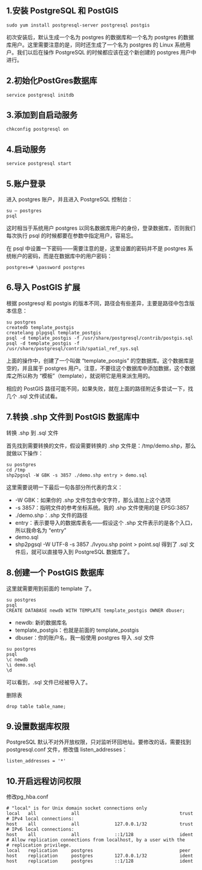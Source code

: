 ## 1.安装 PostgreSQL 和 PostGIS
```
sudo yum install postgresql-server postgresql postgis
```
初次安装后，默认生成一个名为 postgres 的数据库和一个名为 postgres 的数据库用户。这里需要注意的是，同时还生成了一个名为 postgres 的 Linux 系统用户。我们以后在操作 PostgreSQL 的时候都应该在这个新创建的 postgres 用户中进行。
## 2.初始化PostGres数据库
```
service postgresql initdb
```
## 3.添加到自启动服务
```
chkconfig postgresql on
```
## 4.启动服务
```
service postgresql start
```
## 5.账户登录
进入 postgres 账户，并且进入 PostgreSQL 控制台：
```
su – postgres
psql
```
这时相当于系统用户 postgres 以同名数据库用户的身份，登录数据库，否则我们每次执行 psql 的时候都要在参数中指定用户，容易忘。

在 psql 中设置一下密码——需要注意的是，这里设置的密码并不是 postgres 系统帐户的密码，而是在数据库中的用户密码：
```
postgres=# \password postgres
```
## 6.导入 PostGIS 扩展
根据 postgresql 和 postgis 的版本不同，路径会有些差异，主要是路径中包含版本信息：
```
su postgres
createdb template_postgis
createlang plpgsql template_postgis
psql -d template_postgis -f /usr/share/postgresql/contrib/postgis.sql
psql -d template_postgis -f /usr/share/postgresql/contrib/spatial_ref_sys.sql
```
上面的操作中，创建了一个叫做 “template_postgis” 的空数据库。这个数据库是空的，并且属于 postgres 用户。注意，不要往这个数据库中添加数据，这个数据库之所以称为 “模板”（template），就说明它是用来派生用的。

相应的 PostGIS 路径可能不同，如果失败，就在上面的路径附近多尝试一下，找几个 .sql 文件试试看。

## 7.转换 .shp 文件到 PostGIS 数据库中
转换 .shp 到 .sql 文件

首先找到需要转换的文件，假设需要转换的 .shp 文件是：/tmp/demo.shp，那么就做以下操作：
```
su postgres
cd /tmp
shp2pgsql -W GBK -s 3857 ./demo.shp entry > demo.sql
```
这里需要说明一下最后一句各部分所代表的含义：

+ -W GBK：如果你的 .shp 文件包含中文字符，那么请加上这个选项
+ -s 3857：指明文件的参考坐标系统。我的 .shp 文件使用的是 EPSG:3857
+ ./demo.shp：.shp 文件的路径
+ entry：表示要导入的数据库表名——假设这个 .shp 文件表示的是各个入口，所以我命名为 “entry”
+ demo.sql
+ shp2pgsql -W UTF-8 -s 3857 ./lvyou.shp point > point.sql
得到了 .sql 文件后，就可以直接导入到 PostgreSQL 数据库了。

## 8.创建一个 PostGIS 数据库
这里就需要用到前面的 template 了。
```
su postgres
psql
CREATE DATABASE newdb WITH TEMPLATE template_postgis OWNER dbuser;
```
+ newdb: 新的数据库名
+ template_postgis：也就是前面的 template_postgis
+ dbuser：你的账户名，我一般使用 postgres
导入 .sql 文件
```
su postgres
psql
\c newdb
\i demo.sql
\d
```
可以看到，.sql 文件已经被导入了。

删除表
```
drop table table_name;
```

## 9.设置数据库权限
PostgreSQL 默认不对外开放权限，只对监听环回地址。要修改的话，需要找到 postgresql.conf 文件，修改值 listen_addresses：
```
listen_addresses = '*'
```

## 10.开启远程访问权限
修改pg_hba.conf
```
# "local" is for Unix domain socket connections only
local   all             all                                     trust
# IPv4 local connections:
host    all             all             127.0.0.1/32            trust
# IPv6 local connections:
host    all             all             ::1/128                 ident
# Allow replication connections from localhost, by a user with the
# replication privilege.
local   replication     postgres                                peer
host    replication     postgres        127.0.0.1/32            ident
host    replication     postgres        ::1/128                 ident
```





